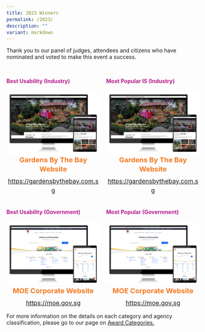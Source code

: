 ```yaml
---
title: 2023 Winners
permalink: /2023/
description: ""
variant: markdown
---
```

<style type="text/css">
.content h4 {
    color: #B41E8E;
    font-weight: 700;
}
.winner {
    font-size: 1.125rem;
    color: #F47920;
    font-weight: 700;
    line-height: 1.3 !important;
    margin-top: 0;
    margin-bottom: 8px;
	text-align:center;
}
.classification {
    font-size: 1rem;
    color: #667085;
    line-height: 1.5 !important;
	text-align:center;
}
.grid-container {
    display: grid;
    gap: 1rem;
    grid-template-columns: repeat(auto-fit, minmax(15rem, 3fr));
    justify-content: center;
    padding-top: 12px;
}
.grid-container figure {
    margin-left: 0;
    margin-right: 16px;
}
.grid-container .media+.media {
    border: 0 none !important;
    margin-top: 0 !important;
    padding: 0 !important;
}
</style>
<p>Thank you to our panel of judges, attendees and citizens who have nominated and voted to make this event a success.</p>
<div class="grid-container">
	<div class="content">
		<h4 class="has-text-centered">Best Usability (Industry)</h4>
        <div><img alt="" src="/images/industry_gbtb.png"></div>
		<div class="winner">Gardens By The Bay Website</div>
		<div class="classification"><a target="_blank" href="https://gardensbythebay.com.sg">https://gardensbythebay.com.sg</a></div>
	</div>
    <div class="content">
		<h4 class="has-text-centered">Most Popular IS (Industry)</h4>
        <div><img alt="" src="/images/industry_gbtb.png"></div>
		<div class="winner">Gardens By The Bay Website</div>
		<div class="classification"><a target="_blank" href="https://gardensbythebay.com.sg">https://gardensbythebay.com.sg</a></div>
	</div>
	<div class="content">
        <h4 class="has-text-centered">Best Usability (Government)</h4>
		<div><img alt="" src="/images/gov_moe.png"></div>
		<div class="winner">MOE Corporate Website</div>
		<div class="classification"><a target="_blank" href="https://moe.gov.sg">https://moe.gov.sg</a></div>
	</div>
    <div class="content">
        <h4 class="has-text-centered">Most Popular (Government)</h4>
		<div><img alt="" src="/images/gov_moe.png"></div>
		<div class="winner">MOE Corporate Website</div>
		<div class="classification"><a target="_blank" href="https://moe.gov.sg">https://moe.gov.sg</a></div>
	</div>
</div>

<!-- <div class="row is-multiline">
  <div class="col is-4">
    <figure class="image is-5by4 margin--none margin--none"><img src="/images/cpf_website.png"></figure>
  </div>
  <div class="col is-8">
    <h4>Best Usability - Industry</h4>
    <div class="winner">XXXXXXXX</div>
    <p class="margin--top--none"><a href="https://www.cpf.gov.sg/" target="_blank">https://www.cpf.gov.sg/</a></p>
  </div>
  <div class="col is-4">
    <figure class="image is-5by4 margin--none"><img src="/images/moe_corp.png"></figure>
  </div>
  <div class="col is-8">
    <h4>Best Usability - Government</h4>
    <div class="winner">XXXXXXXXXX</div>
    <p class="margin--top--none"><a href="https://www.moe.gov.sg/" target="_blank">https://www.moe.gov.sg/</a></p>
  </div>
  <div class="col is-4">
    <figure class="image is-5by4 margin--none"><img src="/images/cpf_website.png"></figure>
  </div>
  <div class="col is-8">
    <h4>Most Popular Informational Service (IS) - Industry</h4>
    <div class="winner">XXXXX</div>
    <p class="margin--top--none"><a href="https://www.cpf.gov.sg/" target="_blank">https://www.cpf.gov.sg/</a></p>
  </div>
	<div class="col is-4">
    <figure class="image is-5by4 margin--none"><img src="/images/cpf_website.png"></figure>
  </div>
  <div class="col is-8">
    <h4>Most Popular Informational Service (IS) - Government</h4>
    <div class="winner">XXXXXX</div>
    <p class="margin--top--none"><a href="https://www.cpf.gov.sg/" target="_blank">https://www.cpf.gov.sg/</a></p>
  </div>
</div>
<hr>
<h4 class="has-text-centered">Best Improvement</h4>
<div class="grid-container">
  <div class="is-hidden-mobile">&nbsp;</div>
  <div>
    <article class="media">
      <figure class="media-left"> <img src="/images/trophy.svg" alt=""> </figure>
      <div class="media-content">
        <div class="content">
          <div class="winner">XXXXXXX</div>
        </div>
      </div>
    </article>
  </div>
  <div class="is-hidden-mobile">&nbsp;</div>
</div>
<h4 class="has-text-centered">Best Functionality</h4>
<div class="grid-container">
  <article class="media">
    <figure class="media-left"> <img src="/images/trophy.svg" alt=""> </figure>
    <div class="media-content">
      <div class="content">
        <div class="classification">Small</div>
        <div class="winner">XXXXXXXXX</div>
      </div>
    </div>
  </article>
  <article class="media">
    <figure class="media-left"> <img src="/images/trophy.svg" alt=""> </figure>
    <div class="media-content">
      <div class="content">
        <div class="classification">Medium</div>
        <div class="winner">XXXXXXX</div>
      </div>
    </div>
  </article>
  <article class="media">
    <figure class="media-left"> <img src="/images/trophy.svg" alt=""> </figure>
    <div class="media-content">
      <div class="content">
        <div class="classification">Large</div>
        <div class="winner">XXXXXXX</div>
      </div>
    </div>
  </article>
</div>
<h4 class="has-text-centered">Best Customer Satisfaction for Transactional Services  (TS CSAT) </h4>
<div class="grid-container">
  <article class="media">
    <figure class="media-left"> <img src="/images/trophy.svg" alt=""> </figure>
    <div class="media-content">
      <div class="content">
        <div class="classification">Small</div>
        <div class="winner">XXXXXXX</div>
      </div>
    </div>
  </article>
  <article class="media">
    <figure class="media-left"> <img src="/images/trophy.svg" alt=""> </figure>
    <div class="media-content">
      <div class="content">
        <div class="classification">Medium</div>
        <div class="winner">XXXXXXXXX</div>
      </div>
    </div>
  </article>
  <article class="media">
    <figure class="media-left"> <img src="/images/trophy.svg" alt=""> </figure>
    <div class="media-content">
      <div class="content">
        <div class="classification">Large</div>
        <div class="winner">XXXXXXX</div>
      </div>
    </div>
  </article>
</div>
<h4 class="has-text-centered">Best Search Engine Optimisation (SEO)</h4>
<div class="grid-container">
  <article class="media">
    <figure class="media-left"> <img src="/images/trophy.svg" alt=""> </figure>
    <div class="media-content">
      <div class="content">
        <div class="classification">Small</div>
        <div class="winner">XXXXXXX</div>
      </div>
    </div>
  </article>
  <article class="media">
    <figure class="media-left"> <img src="/images/trophy.svg" alt=""> </figure>
    <div class="media-content">
      <div class="content">
        <div class="classification">Medium</div>
        <div class="winner">XXXXXXXX</div>
      </div>
    </div>
  </article>
  <article class="media">
    <figure class="media-left"> <img src="/images/trophy.svg" alt=""> </figure>
    <div class="media-content">
      <div class="content">
        <div class="classification">Large</div>
        <div class="winner">XXXXXXXX</div>
      </div>
    </div>
  </article>
</div>
<h4 class="has-text-centered">Best Accessibility</h4>
<div class="grid-container">
  <article class="media">
    <figure class="media-left"> <img src="/images/trophy.svg" alt=""> </figure>
    <div class="media-content">
      <div class="content">
        <div class="classification">Small</div>
        <div class="winner">XXXXXXXX</div>
      </div>
    </div>
  </article>
  <article class="media">
    <figure class="media-left"> <img src="/images/trophy.svg" alt=""> </figure>
    <div class="media-content">
      <div class="content">
        <div class="classification">Medium</div>
        <div class="winner">XXXXXXXX</div>
      </div>
    </div>
  </article>
  <article class="media">
    <figure class="media-left"> <img src="/images/trophy.svg" alt=""> </figure>
    <div class="media-content">
      <div class="content">
        <div class="classification">Large</div>
        <div class="winner">XXXXXXXX</div>
      </div>
    </div>
  </article>
</div>//-->
<p>For more information on the details on each category and agency classification, please go to our page on <a aria-label="Link to Award Categories page" href="/award-categories/">Award Categories.</a></p>
